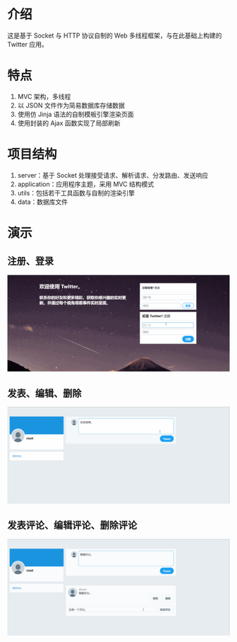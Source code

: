 # 介绍

这是基于 Socket 与 HTTP 协议自制的 Web 多线程框架，与在此基础上构建的 Twitter 应用。


# 特点

1.  MVC 架构，多线程
2.  以 JSON 文件作为简易数据库存储数据
3.  使用仿 Jinja 语法的自制模板引擎渲染页面
4.  使用封装的 Ajax 函数实现了局部刷新

# 项目结构

1.  server：基于 Socket 处理接受请求、解析请求、分发路由、发送响应
2.  application：应用程序主题，采用 MVC 结构模式
3.  utils：包括若干工具函数与自制的渲染引擎
4.  data：数据库文件

# 演示

## 注册、登录

![](screencasts/注册、登录.gif)

## 发表、编辑、删除

![](screencasts/发表、编辑、删除.gif)

## 发表评论、编辑评论、删除评论

![](screencasts/发表评论、编辑评论、删除评论.gif)
